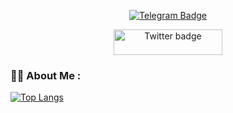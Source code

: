 
<p align="center">
<a href="https://t.me/davemak_e1"><img src="https://img.shields.io/badge/Telegram-black?style=for-the-badge&logo=telegram&logoColor=white" alt="Telegram Badge"></a>
</p>
<p align="center">
<a href="https://" target="_blank"><img src="https://img.shields.io/badge/Twitter-blue?style=for-the-badge&logo=telegram&logoColor=white" alt="Twitter badge" height="41" width="174"></a>
</p


---

### :woman_technologist: About Me :

[![Top Langs](https://github-readme-stats.vercel.app/api/top-langs/?username=daveh566)](https://github.com/anuraghazra/github-readme-stats)
